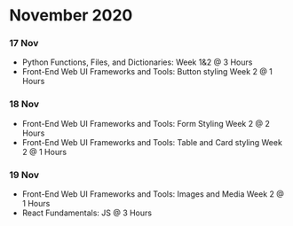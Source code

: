 # November 2020

### 17 Nov
- Python Functions, Files, and Dictionaries: Week 1&2 @ 3 Hours
- Front-End Web UI Frameworks and Tools: Button styling Week 2 @ 1 Hours

### 18 Nov
- Front-End Web UI Frameworks and Tools: Form Styling Week 2 @ 2 Hours
- Front-End Web UI Frameworks and Tools: Table and Card styling Week 2 @ 1 Hours

### 19 Nov
- Front-End Web UI Frameworks and Tools: Images and Media Week 2 @ 1 Hours
- React Fundamentals: JS @ 3 Hours
